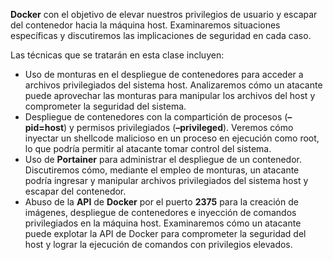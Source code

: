 **Docker** con el objetivo de elevar nuestros privilegios de usuario y escapar del contenedor hacia la máquina host. Examinaremos situaciones específicas y discutiremos las implicaciones de seguridad en cada caso.

Las técnicas que se tratarán en esta clase incluyen:

-   Uso de monturas en el despliegue de contenedores para acceder a archivos privilegiados del sistema host. Analizaremos cómo un atacante puede aprovechar las monturas para manipular los archivos del host y comprometer la seguridad del sistema.
-   Despliegue de contenedores con la compartición de procesos (**–pid=host**) y permisos privilegiados (**–privileged**). Veremos cómo inyectar un shellcode malicioso en un proceso en ejecución como root, lo que podría permitir al atacante tomar control del sistema.
-   Uso de **Portainer** para administrar el despliegue de un contenedor. Discutiremos cómo, mediante el empleo de monturas, un atacante podría ingresar y manipular archivos privilegiados del sistema host y escapar del contenedor.
-   Abuso de la **API** de **Docker** por el puerto **2375** para la creación de imágenes, despliegue de contenedores e inyección de comandos privilegiados en la máquina host. Examinaremos cómo un atacante puede explotar la API de Docker para comprometer la seguridad del host y lograr la ejecución de comandos con privilegios elevados.